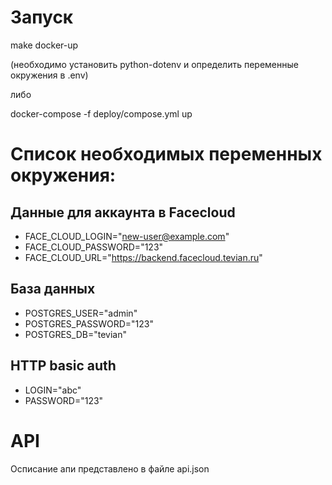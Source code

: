 # Запуск

make docker-up 

(необходимо  установить python-dotenv и определить переменные окружения в .env)

либо 

docker-compose -f deploy/compose.yml up

# Список необходимых переменных окружения:
## Данные для аккаунта в Facecloud
* FACE_CLOUD_LOGIN="new-user@example.com"
* FACE_CLOUD_PASSWORD="123"
* FACE_CLOUD_URL="https://backend.facecloud.tevian.ru"
## База данных
* POSTGRES_USER="admin"
* POSTGRES_PASSWORD="123"
* POSTGRES_DB="tevian"
## HTTP basic auth 
* LOGIN="abc"
* PASSWORD="123"

# API

Осписание апи представлено в файле api.json
